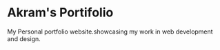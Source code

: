 # Akram's Portifolio
My Personal portfolio website.showcasing my work in web development and design.
